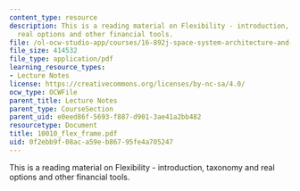 ```yaml
---
content_type: resource
description: This is a reading material on Flexibility - introduction, taxonomy and
  real options and other financial tools.
file: /ol-ocw-studio-app/courses/16-892j-space-system-architecture-and-design-fall-2004/0f2ebb9f08aca59eb86795fe4a705247_10010_flex_frame.pdf
file_size: 414532
file_type: application/pdf
learning_resource_types:
- Lecture Notes
license: https://creativecommons.org/licenses/by-nc-sa/4.0/
ocw_type: OCWFile
parent_title: Lecture Notes
parent_type: CourseSection
parent_uid: e0eed86f-5693-f887-d901-3ae41a2bb482
resourcetype: Document
title: 10010_flex_frame.pdf
uid: 0f2ebb9f-08ac-a59e-b867-95fe4a705247
---
```

This is a reading material on Flexibility - introduction, taxonomy and real options and other financial tools.